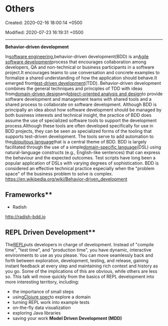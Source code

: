 # Others

Created: 2020-02-16 18:00:14 +0500

Modified: 2020-07-23 16:19:31 +0500

---

**Behavior-driven development**

In[software engineering](https://en.wikipedia.org/wiki/Software_engineering),behavior-driven development(BDD) is an[Agile software development](https://en.wikipedia.org/wiki/Agile_software_development)process that encourages collaboration among developers, QA and non-technical or business participants in a software project.It encourages teams to use conversation and concrete examples to formalize a shared understanding of how the application should behave.It emerged from[test-driven development](https://en.wikipedia.org/wiki/Test-driven_development)(TDD). Behavior-driven development combines the general techniques and principles of TDD with ideas from[domain-driven design](https://en.wikipedia.org/wiki/Domain-driven_design)and[object-oriented analysis and design](https://en.wikipedia.org/wiki/Object-oriented_analysis_and_design)to provide software development and management teams with shared tools and a shared process to collaborate on software development.
Although BDD is principally an idea about how software development should be managed by both business interests and technical insight, the practice of BDD does assume the use of specialized software tools to support the development process.Although these tools are often developed specifically for use in BDD projects, they can be seen as specialized forms of the tooling that supports test-driven development. The tools serve to add automation to the[ubiquitous language](https://en.wikipedia.org/wiki/Domain-driven_design#Building_blocks)that is a central theme of BDD.
BDD is largely facilitated through the use of a simple[domain-specific language](https://en.wikipedia.org/wiki/Domain-specific_language)(DSL) using natural-language constructs (e.g., English-like sentences) that can express the behaviour and the expected outcomes. Test scripts have long been a popular application of DSLs with varying degrees of sophistication. BDD is considered an effective technical practice especially when the "problem space" of the business problem to solve is complex.
<https://en.wikipedia.org/wiki/Behavior-driven_development>

## Frameworks**
-   Radish

<http://radish-bdd.io>

## REPL Driven Development**

The[REPL](https://clojure.org/guides/repl/introduction)puts developers in charge of development. Instead of "compile time", "test time", and "production time", you have dynamic, interactive environments to use as you please. You can move seamlessly back and forth between exploration, development, testing, and release, gaining instant feedback at every step and maintaining rich context and history as you go.
Some of the implications of this are obvious, while others are less so. This talk will move quickly from the basics of REPL development into more interesting territory, including:
-   the importance of small steps
-   using[Clojure spec](https://clojure.org/guides/spec)to explore a domain
-   turning REPL work into example tests
-   on-the-fly data visualization
-   exploring Java libraries
-   saving your work
**Model Driven Development (MDD)**
